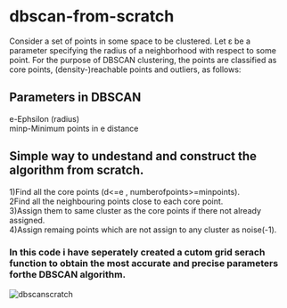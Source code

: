 # dbscan-from-scratch

Consider a set of points in some space to be clustered. Let ε be a parameter specifying the radius of a neighborhood with respect to some point. For the purpose of DBSCAN clustering, the points are classified as core points, (density-)reachable points and outliers, as follows:


## Parameters in DBSCAN                                                                
e-Ephsilon (radius)                                                             
minp-Minimum points in e distance                                                               


## Simple way to undestand and construct the algorithm from scratch.

1)Find all the core points (d<=e , numberofpoints>=minpoints).                                                                      
2Find all the neighbouring points close to each core point.                                                                     
3)Assign them to same cluster as the core points if there not already assigned.                                                 
4)Assign remaing points which are not assign to any cluster as noise(-1).                                                           


### In this code i have seperately created a cutom grid serach function to obtain the most accurate and precise parameters forthe DBSCAN algorithm.

![dbscanscratch](https://user-images.githubusercontent.com/24733068/64752993-f677c100-d564-11e9-94e2-da0aa78f16c0.png)
